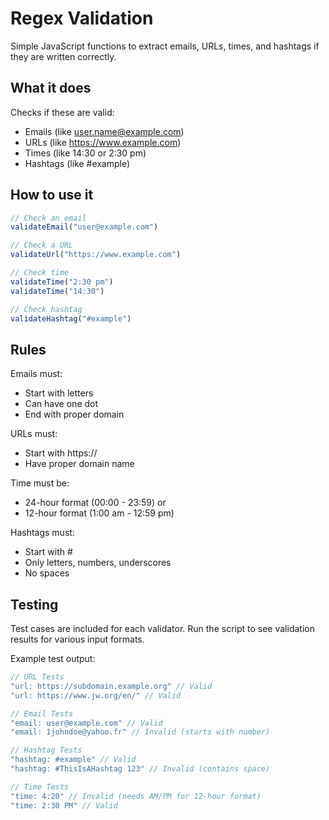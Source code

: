 # Regex Validation
Simple JavaScript functions to extract emails, URLs, times, and hashtags if they are written correctly.

## What it does

Checks if these are valid:
- Emails (like user.name@example.com)
- URLs (like https://www.example.com)
- Times (like 14:30 or 2:30 pm)
- Hashtags (like #example)

## How to use it

```javascript
// Check an email
validateEmail("user@example.com")

// Check a URL
validateUrl("https://www.example.com")

// Check time
validateTime("2:30 pm")
validateTime("14:30")

// Check hashtag
validateHashtag("#example")
```

## Rules

Emails must:
- Start with letters
- Can have one dot
- End with proper domain

URLs must:
- Start with https://
- Have proper domain name

Time must be:
- 24-hour format (00:00 - 23:59) or
- 12-hour format (1:00 am - 12:59 pm)

Hashtags must:
- Start with #
- Only letters, numbers, underscores
- No spaces

## Testing

Test cases are included for each validator. Run the script to see validation results for various input formats.

Example test output:
```javascript
// URL Tests
"url: https://subdomain.example.org" // Valid
"url: https://www.jw.org/en/" // Valid

// Email Tests
"email: user@example.com" // Valid
"email: 1johndoe@yahoo.fr" // Invalid (starts with number)

// Hashtag Tests
"hashtag: #example" // Valid
"hashtag: #ThisIsAHashtag 123" // Invalid (contains space)

// Time Tests
"time: 4:20" // Invalid (needs AM/PM for 12-hour format)
"time: 2:30 PM" // Valid
```